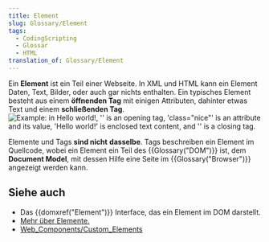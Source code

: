 ```yaml
---
title: Element
slug: Glossary/Element
tags:
  - CodingScripting
  - Glossar
  - HTML
translation_of: Glossary/Element
---
```

Ein **Element** ist ein Teil einer Webseite. In XML und HTML kann ein Element Daten, Text, Bilder, oder auch gar nichts enthalten. Ein typisches Element besteht aus einem **öffnenden Tag** mit einigen Attributen, dahinter etwas Text und einem **schließenden Tag**.
![Example: in <p class="nice">Hello world!</p>, '<p class="nice">' is an opening tag, 'class="nice"' is an attribute and its value, 'Hello world!' is enclosed text content, and '</p>' is a closing tag.](https://mdn.mozillademos.org/files/7659/anatomy-of-an-html-element.png)

Elemente und Tags **sind nicht** **dasselbe**. Tags beschreiben ein Element im Quellcode, wobei ein Element ein Teil des {{Glossary("DOM")}} ist, dem **Document Model**, mit dessen Hilfe eine Seite im {{Glossary("Browser")}} angezeigt werden kann.

## Siehe auch

- Das {{domxref("Element")}} Interface, das ein Element im DOM darstellt.
- [Mehr über Elemente.](/de/docs/Web/Guide/HTML/Element)
- [Web_Components/Custom_Elements](/de/docs/Web/Web_Components/Custom_Elements)
